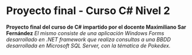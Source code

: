 # Proyecto final - Curso C# Nivel 2

**Proyecto final del curso de C# impartido por el docente Maximiliano Sar Fernández**
*El mismo consiste de una aplicación Windows Forms desarrollado en .NET framework que realiza consultas a una BBDD desarrollada en Microsoft SQL Server, con la tématica de Pokedex.*